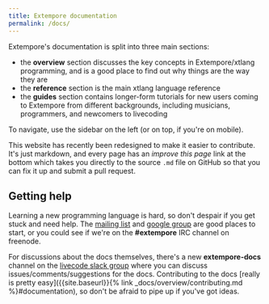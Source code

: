 ```yaml
---
title: Extempore documentation
permalink: /docs/
---
```


Extempore's documentation is split into three main sections:

- the **overview** section discusses the key concepts in Extempore/xtlang
  programming, and is a good place to find out why things are the way they are
- the **reference** section is the main xtlang language reference
- the **guides** section contains longer-form tutorials for new users coming to
  Extempore from different backgrounds, including musicians, programmers, and
  newcomers to livecoding

To navigate, use the sidebar on the left (or on top, if you're on mobile).

This website has recently been redesigned to make it easier to contribute. It's
just markdown, and every page has an *improve this page* link at the bottom
which takes you directly to the source `.md` file on GitHub so that you can fix
it up and submit a pull request.

## Getting help

Learning a new programming language is hard, so don't despair if you get
stuck and need help. The [mailing
list](mailto:extemporelang@googlegroups.com) and [google
group](https://groups.google.com/group/extemporelang) are good places to
start, or you could see if we're on the **\#extempore** IRC channel on
freenode.

For discussions about the docs themselves, there's a new **extempore-docs**
channel on the [livecode slack group](https://livecode.slack.com/) where you can
discuss issues/comments/suggestions for the docs. Contributing to the docs
[really is pretty easy]({{site.baseurl}}{% link _docs/overview/contributing.md
%}#documentation), so don't be afraid to pipe up if you've got ideas.
